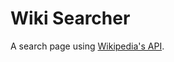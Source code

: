 # Wiki Searcher
A search page using [Wikipedia's API](http://www.mediawiki.org/wiki/API:Main_page).
